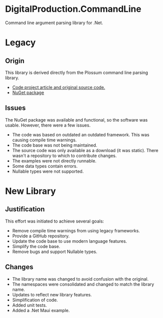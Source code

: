 # DigitalProduction.CommandLine
Command line argument parsing library for .Net.

# Legacy
## Origin
This library is derived directly from the Plossum command line parsing library.
- [Code project article and original source code.](https://www.codeproject.com/Articles/19869/Powerful-and-simple-command-line-parsing-in-C)
- [NuGet package](https://www.nuget.org/packages/Plossum.CommandLine)

## Issues
The NuGet package was available and functional, so the software was usable.  However, there were a few issues.
- The code was based on outdated an outdated framework.  This was causing compile time warnings.  
- The code base was not being maintained.
- The source code was only available as a download (it was static).  There wasn't a repository to which to contribute changes.
- The examples were not directly runnable.
- Some data types contain errors.
- Nullable types were not supported.

# New Library
## Justification
This effort was initiated to achieve several goals:
- Remove compile time warnings from using legacy frameworks.
- Provide a GitHub repository.
- Update the code base to use modern language features.
- Simplify the code base.
- Remove bugs and support Nullable types.

## Changes
- The library name was changed to avoid confusion with the original.
- The namespaces were consolidated and changed to match the library name.
- Updates to reflect new library features.
- Simplification of code.
- Added unit tests.
- Added a .Net Maui example.
